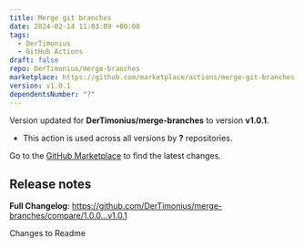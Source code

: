 ```yaml
---
title: Merge git branches
date: 2024-02-14 11:03:09 +00:00
tags:
  - DerTimonius
  - GitHub Actions
draft: false
repo: DerTimonius/merge-branches
marketplace: https://github.com/marketplace/actions/merge-git-branches
version: v1.0.1
dependentsNumber: "?"
---
```



Version updated for **DerTimonius/merge-branches** to version **v1.0.1**.
- This action is used across all versions by **?** repositories.

Go to the [GitHub Marketplace](https://github.com/marketplace/actions/merge-git-branches) to find the latest changes.

## Release notes

**Full Changelog**: https://github.com/DerTimonius/merge-branches/compare/1.0.0...v1.0.1

Changes to Readme
